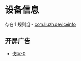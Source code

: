 # 设备信息

存在 1 规则组 - [com.liuzh.deviceinfo](/src/apps/com.liuzh.deviceinfo.ts)

## 开屏广告

- [快照-0](https://i.gkd.li/import/13537005)
